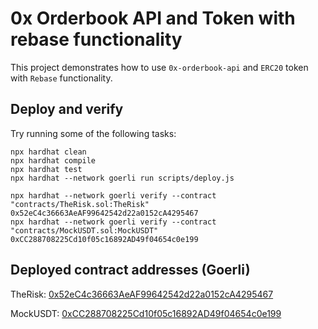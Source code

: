 # 0x Orderbook API and Token with rebase functionality

This project demonstrates how to use `0x-orderbook-api` and `ERC20` token with `Rebase` functionality.

## Deploy and verify
Try running some of the following tasks:

```shell
npx hardhat clean
npx hardhat compile
npx hardhat test
npx hardhat --network goerli run scripts/deploy.js
```

```shell
npx hardhat --network goerli verify --contract "contracts/TheRisk.sol:TheRisk" 0x52eC4c36663AeAF99642542d22a0152cA4295467
npx hardhat --network goerli verify --contract "contracts/MockUSDT.sol:MockUSDT" 0xCC288708225Cd10f05c16892AD49f04654c0e199
```

## Deployed contract addresses (Goerli)
TheRisk: [0x52eC4c36663AeAF99642542d22a0152cA4295467](https://goerli.etherscan.io/address/0x52eC4c36663AeAF99642542d22a0152cA4295467)

MockUSDT: [0xCC288708225Cd10f05c16892AD49f04654c0e199](https://goerli.etherscan.io/address/0xCC288708225Cd10f05c16892AD49f04654c0e199)
